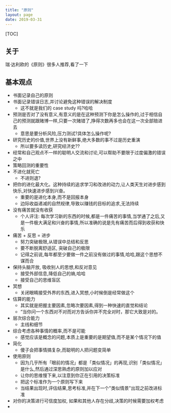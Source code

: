 ```yaml
---
title: "原则"
layout: page
date: 2019-03-31
---
```


[TOC]

## 关于
瑞·达利欧的《原则》很多人推荐,看了一下

## 基本观点
- 书面记录自己的原则
- 书面记录错误日志,并讨论避免这种错误的解决制度
    - 这不就是我们的 case study 吗?哈哈
- 预测是否对了没有意义,有意义的是在这种预测下你是怎么操作的,过于相信自己的预测就跟赌博一样,只要一次赌错了,挣得次数再多也会在这一次全部赔进去
    - 意思是要分析风险,压力测试?具体怎么操作呢?
- 研究历史的价值,世界上没有新鲜事,绝大多数的事不过是历史重演
    - 所以要多读历史,研究经济史??
- 经常和自己观点不一样的聪明人交流和讨论,可以帮助不要限于过度偏激的错误之中
- 策略回测的重要性
- 不进化就死亡
    - 不进则退?
- 把你的进化最大化。这种持续的追求学习和改进的动力,让人类天生对进步感到快乐,对快速进步感到兴奋。
    - 重要的是进化本身,而不是回报本身
    - 边际收益递减的自然规律,导致以赚钱的目标的追求,无法持续
- 没有痛苦就没有收获
    - 个人评注: 每次学习新的东西的时候,都是一件痛苦的事情,当学通了之后,又是一件极大满足和兴奋的事情,所以准确的说是先有痛苦而后得到收获和快乐
- 痛苦 + 反思 = 进步
    - 努力突破极限,从错误中总结和反思
    - 要不断脱离舒适区, 突破自己的极限
    - 记得之前说,每年都至少要做一件之前没有做过的事情,哈哈,跟这个思想不谋而合
- 保持头脑开放, 吸收别人的思想,和反对意见
    - 接受外部信息,降低自己的熵,哈哈
    - 接受自己的思维盲区
- 冥想
    - 关闭眼睛接受外界的东西,进入冥想,小时候倒是经常做这个
- 估算的能力
    - 其实就是把握主要因素,忽略次要因素,得到一种快速的直觉和结论
    - “当你问一个东西对不对而对方告诉你并不完全对时，那它大致是对的。
- 层次综合能力
    - 主线和细节
- 综合考虑各种事情的概率,而不是可能
    - 感觉应该是概念的问题,本质上是重要的是期望值,而不是某个情况下的值
- 简化
    - 傻子会把事情搞复杂,而聪明的人把问题变简单
- 使用原则
    - 因为几乎所有「眼前的情况」都是「类似情况」的再现,识别「类似情况」是什么,然后通过深思熟虑的原则加以应对
    - 让你的思维慢下来,以注意到你正在引用的决策标准
    - 把这个标准作为一个原则写下来
    - 当结果出现时,评估结果,思考标准,并在下一个"类似情景"出现之前改进标准
- 对你的决策进行可信度加权, 如果和其他人存在分歧,决策的时候需要加权考虑
- 